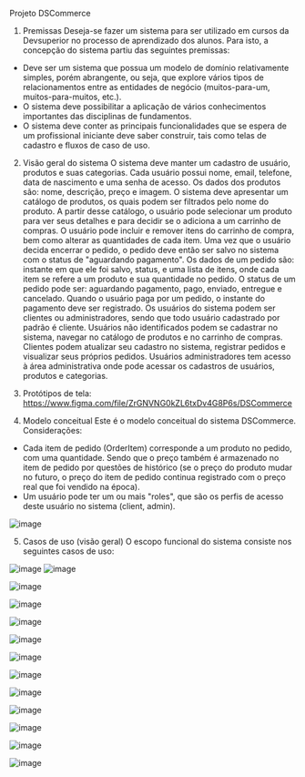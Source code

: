 Projeto DSCommerce

1. Premissas
  Deseja-se fazer um sistema para ser utilizado em cursos da Devsuperior no processo de
aprendizado dos alunos. Para isto, a concepção do sistema partiu das seguintes
premissas:
- Deve ser um sistema que possua um modelo de domínio relativamente simples,
porém abrangente, ou seja, que explore vários tipos de relacionamentos entre as
entidades de negócio (muitos-para-um, muitos-para-muitos, etc.).
- O sistema deve possibilitar a aplicação de vários conhecimentos importantes das
disciplinas de fundamentos.
- O sistema deve conter as principais funcionalidades que se espera de um
profissional iniciante deve saber construir, tais como telas de cadastro e fluxos de
caso de uso.

2. Visão geral do sistema
  O sistema deve manter um cadastro de usuário, produtos e suas categorias. Cada
usuário possui nome, email, telefone, data de nascimento e uma senha de acesso. Os
dados dos produtos são: nome, descrição, preço e imagem. O sistema deve apresentar
um catálogo de produtos, os quais podem ser filtrados pelo nome do produto. A partir
desse catálogo, o usuário pode selecionar um produto para ver seus detalhes e para
decidir se o adiciona a um carrinho de compras. O usuário pode incluir e remover itens
do carrinho de compra, bem como alterar as quantidades de cada item. Uma vez que o
usuário decida encerrar o pedido, o pedido deve então ser salvo no sistema com o status
de "aguardando pagamento". Os dados de um pedido são: instante em que ele foi salvo,
status, e uma lista de itens, onde cada item se refere a um produto e sua quantidade no
pedido. O status de um pedido pode ser: aguardando pagamento, pago, enviado,
entregue e cancelado. Quando o usuário paga por um pedido, o instante do pagamento
deve ser registrado. Os usuários do sistema podem ser clientes ou administradores,
sendo que todo usuário cadastrado por padrão é cliente. Usuários não identificados
podem se cadastrar no sistema, navegar no catálogo de produtos e no carrinho de
compras. Clientes podem atualizar seu cadastro no sistema, registrar pedidos e visualizar
seus próprios pedidos. Usuários administradores tem acesso à área administrativa onde
pode acessar os cadastros de usuários, produtos e categorias.

3. Protótipos de tela:
https://www.figma.com/file/ZrGNVNG0kZL6txDv4G8P6s/DSCommerce

4. Modelo conceitual
Este é o modelo conceitual do sistema DSCommerce. Considerações:
- Cada item de pedido (OrderItem) corresponde a um produto no pedido, com uma
quantidade. Sendo que o preço também é armazenado no item de pedido por
questões de histórico (se o preço do produto mudar no futuro, o preço do item de
pedido continua registrado com o preço real que foi vendido na época).
- Um usuário pode ter um ou mais "roles", que são os perfis de acesso deste usuário
no sistema (client, admin).

![image](https://github.com/JonasRF/DSCommerce-Backend/assets/77034798/1da9a5a0-624f-4b76-ab80-53480ba04d86)

5. Casos de uso (visão geral)
O escopo funcional do sistema consiste nos seguintes casos de uso:

![image](https://github.com/JonasRF/DSCommerce-Backend/assets/77034798/31011da7-7d9e-4868-a110-64bf3b19ea9a)
![image](https://github.com/JonasRF/DSCommerce-Backend/assets/77034798/7b5b2531-4fa3-4d65-8bdd-60b3a96cafa6)

![image](https://github.com/JonasRF/DSCommerce-Backend/assets/77034798/2bf9197e-6aab-4e0c-813d-94cf15a4bd54)

![image](https://github.com/JonasRF/DSCommerce-Backend/assets/77034798/6f23cc74-c821-4549-ba1a-4bd5d7991e37)

![image](https://github.com/JonasRF/DSCommerce-Backend/assets/77034798/c67932be-4e1a-4a28-825c-5fde57b13677)


![image](https://github.com/JonasRF/DSCommerce-Backend/assets/77034798/bb774796-35d8-4cb6-8455-82f2fe1dd547)


![image](https://github.com/JonasRF/DSCommerce-Backend/assets/77034798/be71c745-f247-4b7a-81a3-6d6a34215ac6)


![image](https://github.com/JonasRF/DSCommerce-Backend/assets/77034798/d7c1989e-473f-4db7-90b9-1500893522f7)


![image](https://github.com/JonasRF/DSCommerce-Backend/assets/77034798/079b4c3b-cbec-46b6-a930-aafaf869992a)

![image](https://github.com/JonasRF/DSCommerce-Backend/assets/77034798/512c92c9-71b9-4cf3-81bd-512d3810e2b9)

![image](https://github.com/JonasRF/DSCommerce-Backend/assets/77034798/a2366a3d-b270-426d-a580-cc73a99c6baa)

![image](https://github.com/JonasRF/DSCommerce-Backend/assets/77034798/94163148-8147-4982-a8c5-6efbc8aec55f)

![image](https://github.com/JonasRF/DSCommerce-Backend/assets/77034798/f5ba6b05-06b3-45de-a494-9fe15ae41c72)


